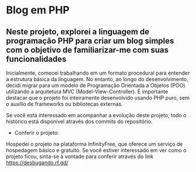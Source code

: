 # Blog em PHP
## Neste projeto, explorei a linguagem de programação PHP para criar um blog simples com o objetivo de familiarizar-me com suas funcionalidades

Inicialmente, comecei trabalhando em um formato procedural para entender a estrutura básica da linguagem. No entanto, ao longo do desenvolvimento, decidi migrar para um modelo de Programação Orientada a Objetos (POO) utilizando a arquitetura MVC (Model-View-Controller). É importante destacar que o projeto foi inteiramente desenvolvido usando PHP puro, sem o auxílio de frameworks ou bibliotecas externas.

Se você está interessado em acompanhar a evolução deste projeto, todo o histórico está disponível através dos commits do repositório.

- Conferir o projeto:

Hospedei o projeto na plataforma InfinityFree, que oferece um serviço de hospedagem básico e gratuito. Se você estiver interessado em ver como o projeto ficou, sinta-se à vontade para conferir através do link 
https://desbugando.rf.gd/
